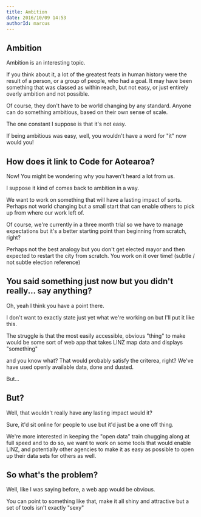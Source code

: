 ```yaml
---
title: Ambition
date: 2016/10/09 14:53
authorId: marcus
---
```


## Ambition

Ambition is an interesting topic.

If you think about it, a lot of the greatest feats in human history were the result of a person, or a group of people, who had a goal. It may have been something that was classed as within reach, but not easy, or just entirely overly ambition and not possible.

Of course, they don't have to be world changing by any standard. Anyone can do something ambitious, based on their own sense of scale.

The one constant I suppose is that it's not easy.

If being ambitious was easy, well, you wouldn't have a word for "it" now would you!

## How does it link to Code for Aotearoa?

Now! You might be wondering why you haven't heard a lot from us.

I suppose it kind of comes back to ambition in a way.

We want to work on something that will have a lasting impact of sorts. Perhaps not world changing but a small start that can enable others to pick up from where our work left of.

Of course, we're currently in a three month trial so we have to manage expectations but it's a better starting point than beginning from scratch, right?

Perhaps not the best analogy but you don't get elected mayor and then expected to restart the city from scratch. You work on it over time! (subtle / not subtle election reference)

## You said something just now but you didn't really... say anything?

Oh, yeah I think you have a point there.

I don't want to exactly state just yet what we're working on but I'll put it like this.

The struggle is that the most easily accessible, obvious "thing" to make would be some sort of web app that takes LINZ map data and displays "something"

and you know what? That would probably satisfy the criterea, right? We've have used openly available data, done and dusted.

But...

## But?

Well, that wouldn't really have any lasting impact would it?

Sure, it'd sit online for people to use but it'd just be a one off thing.

We're more interested in keeping the "open data" train chugging along at full speed and to do so, we want to work on some tools that would enable LINZ, and potentially other agencies to make it as easy as possible to open up their data sets for others as well.

## So what's the problem?

Well, like I was saying before, a web app would be obvious.

You can point to something like that, make it all shiny and attractive but a set of tools isn't exactly "sexy"
